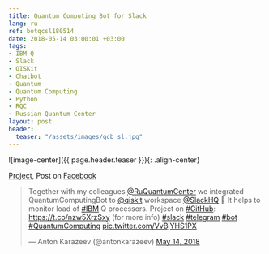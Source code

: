 ```yaml
---
title: Quantum Computing Bot for Slack
lang: ru
ref: botqcsl180514
date: 2018-05-14 03:00:01 +03:00
tags:
- IBM Q
- Slack
- QISKit
- Chatbot
- Quantum
- Quantum Computing
- Python
- RQC
- Russian Quantum Center
layout: post
header:
  teaser: "/assets/images/qcb_sl.jpg"
---
```


![image-center]({{ page.header.teaser }}){: .align-center}

[Project](https://github.com/RQC-QApp/QuantumComputingBot), Post on [Facebook](https://www.facebook.com/anton.karazeev/posts/1686285154826279)

<blockquote class="twitter-tweet"><p lang="en" dir="ltr">Together with my colleagues <a href="https://twitter.com/RuQuantumCenter?ref_src=twsrc%5Etfw">@RuQuantumCenter</a> we integrated QuantumComputingBot to <a href="https://twitter.com/qiskit?ref_src=twsrc%5Etfw">@qiskit</a> workspace <a href="https://twitter.com/SlackHQ?ref_src=twsrc%5Etfw">@SlackHQ</a> 🎉 It helps to monitor load of <a href="https://twitter.com/hashtag/IBM?src=hash&amp;ref_src=twsrc%5Etfw">#IBM</a> Q processors. Project on <a href="https://twitter.com/hashtag/GitHub?src=hash&amp;ref_src=twsrc%5Etfw">#GitHub</a>: <a href="https://t.co/nzw5XrzSxy">https://t.co/nzw5XrzSxy</a> (for more info) <a href="https://twitter.com/hashtag/slack?src=hash&amp;ref_src=twsrc%5Etfw">#slack</a> <a href="https://twitter.com/hashtag/telegram?src=hash&amp;ref_src=twsrc%5Etfw">#telegram</a> <a href="https://twitter.com/hashtag/bot?src=hash&amp;ref_src=twsrc%5Etfw">#bot</a> <a href="https://twitter.com/hashtag/QuantumComputing?src=hash&amp;ref_src=twsrc%5Etfw">#QuantumComputing</a> <a href="https://t.co/VvBjYHS1PX">pic.twitter.com/VvBjYHS1PX</a></p>&mdash; Anton Karazeev (@antonkarazeev) <a href="https://twitter.com/antonkarazeev/status/996001126964252672?ref_src=twsrc%5Etfw">May 14, 2018</a></blockquote> <script async src="https://platform.twitter.com/widgets.js" charset="utf-8"></script>
